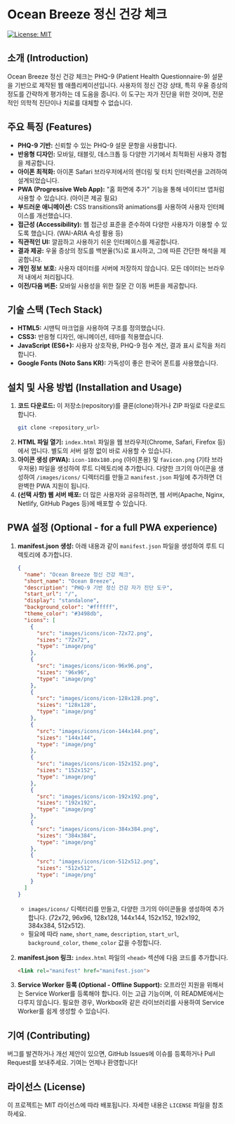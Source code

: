 # Ocean Breeze 정신 건강 체크

[![License: MIT](https://img.shields.io/badge/License-MIT-yellow.svg)](https://opensource.org/licenses/MIT)

## 소개 (Introduction)

Ocean Breeze 정신 건강 체크는 PHQ-9 (Patient Health Questionnaire-9) 설문을 기반으로 제작된 웹 애플리케이션입니다. 사용자의 정신 건강 상태, 특히 우울 증상의 정도를 간략하게 평가하는 데 도움을 줍니다. 이 도구는 자가 진단을 위한 것이며, 전문적인 의학적 진단이나 치료를 대체할 수 없습니다.

## 주요 특징 (Features)

*   **PHQ-9 기반:** 신뢰할 수 있는 PHQ-9 설문 문항을 사용합니다.
*   **반응형 디자인:** 모바일, 태블릿, 데스크톱 등 다양한 기기에서 최적화된 사용자 경험을 제공합니다.
*   **아이폰 최적화:** 아이폰 Safari 브라우저에서의 렌더링 및 터치 인터랙션을 고려하여 설계되었습니다.
*   **PWA (Progressive Web App):** "홈 화면에 추가" 기능을 통해 네이티브 앱처럼 사용할 수 있습니다. (아이콘 제공 필요)
*   **부드러운 애니메이션:** CSS transitions와 animations를 사용하여 사용자 인터페이스를 개선했습니다.
*   **접근성 (Accessibility):** 웹 접근성 표준을 준수하여 다양한 사용자가 이용할 수 있도록 했습니다. (WAI-ARIA 속성 활용 등)
*   **직관적인 UI:** 깔끔하고 사용하기 쉬운 인터페이스를 제공합니다.
*   **결과 제공:** 우울 증상의 정도를 백분율(%)로 표시하고, 그에 따른 간단한 해석을 제공합니다.
*   **개인 정보 보호:** 사용자 데이터를 서버에 저장하지 않습니다. 모든 데이터는 브라우저 내에서 처리됩니다.
*   **이전/다음 버튼:** 모바일 사용성을 위한 질문 간 이동 버튼을 제공합니다.

## 기술 스택 (Tech Stack)

*   **HTML5:** 시맨틱 마크업을 사용하여 구조를 정의했습니다.
*   **CSS3:** 반응형 디자인, 애니메이션, 테마를 적용했습니다.
*   **JavaScript (ES6+):** 사용자 상호작용, PHQ-9 점수 계산, 결과 표시 로직을 처리합니다.
*   **Google Fonts (Noto Sans KR):** 가독성이 좋은 한국어 폰트를 사용했습니다.

## 설치 및 사용 방법 (Installation and Usage)

1.  **코드 다운로드:** 이 저장소(repository)를 클론(clone)하거나 ZIP 파일로 다운로드합니다.
    ```bash
    git clone <repository_url>
    ```
2.  **HTML 파일 열기:** `index.html` 파일을 웹 브라우저(Chrome, Safari, Firefox 등)에서 엽니다.  별도의 서버 설정 없이 바로 사용할 수 있습니다.
3.  **아이콘 생성 (PWA):** `icon-180x180.png` (아이폰용) 및 `favicon.png` (기타 브라우저용) 파일을 생성하여 루트 디렉토리에 추가합니다. 다양한 크기의 아이콘을 생성하여 `/images/icons/` 디렉터리를 만들고 `manifest.json` 파일에 추가하면 더 완벽한 PWA 지원이 됩니다.
4. **(선택 사항) 웹 서버 배포:** 더 많은 사용자와 공유하려면, 웹 서버(Apache, Nginx, Netlify, GitHub Pages 등)에 배포할 수 있습니다.

## PWA 설정 (Optional - for a full PWA experience)

1.  **manifest.json 생성:** 아래 내용과 같이 `manifest.json` 파일을 생성하여 루트 디렉토리에 추가합니다.

    ```json
    {
      "name": "Ocean Breeze 정신 건강 체크",
      "short_name": "Ocean Breeze",
      "description": "PHQ-9 기반 정신 건강 자가 진단 도구",
      "start_url": "/",
      "display": "standalone",
      "background_color": "#ffffff",
      "theme_color": "#3498db",
      "icons": [
        {
          "src": "images/icons/icon-72x72.png",
          "sizes": "72x72",
          "type": "image/png"
        },
        {
          "src": "images/icons/icon-96x96.png",
          "sizes": "96x96",
          "type": "image/png"
        },
        {
          "src": "images/icons/icon-128x128.png",
          "sizes": "128x128",
          "type": "image/png"
        },
        {
          "src": "images/icons/icon-144x144.png",
          "sizes": "144x144",
          "type": "image/png"
        },
        {
          "src": "images/icons/icon-152x152.png",
          "sizes": "152x152",
          "type": "image/png"
        },
        {
          "src": "images/icons/icon-192x192.png",
          "sizes": "192x192",
          "type": "image/png"
        },
        {
          "src": "images/icons/icon-384x384.png",
          "sizes": "384x384",
          "type": "image/png"
        },
        {
          "src": "images/icons/icon-512x512.png",
          "sizes": "512x512",
          "type": "image/png"
        }
      ]
    }

    ```
    *   `images/icons/` 디렉터리를 만들고, 다양한 크기의 아이콘들을 생성하여 추가합니다. (72x72, 96x96, 128x128, 144x144, 152x152, 192x192, 384x384, 512x512).
    *  필요에 따라 `name`, `short_name`, `description`, `start_url`, `background_color`, `theme_color` 값을 수정합니다.

2.  **manifest.json 링크:** `index.html` 파일의 `<head>` 섹션에 다음 코드를 추가합니다.

    ```html
    <link rel="manifest" href="manifest.json">
    ```

3. **Service Worker 등록 (Optional - Offline Support):** 오프라인 지원을 위해서는 Service Worker를 등록해야 합니다. 이는 고급 기능이며, 이 README에서는 다루지 않습니다.  필요한 경우, Workbox와 같은 라이브러리를 사용하여 Service Worker를 쉽게 생성할 수 있습니다.

## 기여 (Contributing)

버그를 발견하거나 개선 제안이 있으면, GitHub Issues에 이슈를 등록하거나 Pull Request를 보내주세요. 기여는 언제나 환영합니다!

## 라이선스 (License)

이 프로젝트는 MIT 라이선스에 따라 배포됩니다. 자세한 내용은 `LICENSE` 파일을 참조하세요.
